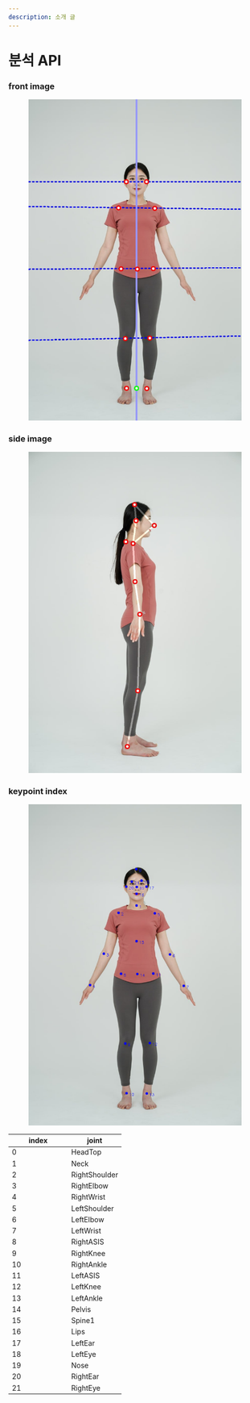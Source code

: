 ```yaml
---
description: 소개 글
---
```


# 분석 API

### front image

<figure><img src="../.gitbook/assets/forig.jpg" alt=""><figcaption></figcaption></figure>

### side image

<figure><img src="../.gitbook/assets/sorig.jpg" alt=""><figcaption></figcaption></figure>

### keypoint index

<figure><img src="../.gitbook/assets/index.png" alt=""><figcaption></figcaption></figure>

<table><thead><tr><th width="104">index</th><th>joint</th></tr></thead><tbody><tr><td>0</td><td>HeadTop</td></tr><tr><td>1</td><td>Neck</td></tr><tr><td>2</td><td>RightShoulder</td></tr><tr><td>3</td><td>RightElbow</td></tr><tr><td>4</td><td>RightWrist</td></tr><tr><td>5</td><td>LeftShoulder</td></tr><tr><td>6</td><td>LeftElbow</td></tr><tr><td>7</td><td>LeftWrist</td></tr><tr><td>8</td><td>RightASIS</td></tr><tr><td>9</td><td>RightKnee</td></tr><tr><td>10</td><td>RightAnkle</td></tr><tr><td>11</td><td>LeftASIS</td></tr><tr><td>12</td><td>LeftKnee</td></tr><tr><td>13</td><td>LeftAnkle</td></tr><tr><td>14</td><td>Pelvis</td></tr><tr><td>15</td><td>Spine1</td></tr><tr><td>16</td><td>Lips</td></tr><tr><td>17</td><td>LeftEar</td></tr><tr><td>18</td><td>LeftEye</td></tr><tr><td>19</td><td>Nose</td></tr><tr><td>20</td><td>RightEar</td></tr><tr><td>21</td><td>RightEye</td></tr></tbody></table>
